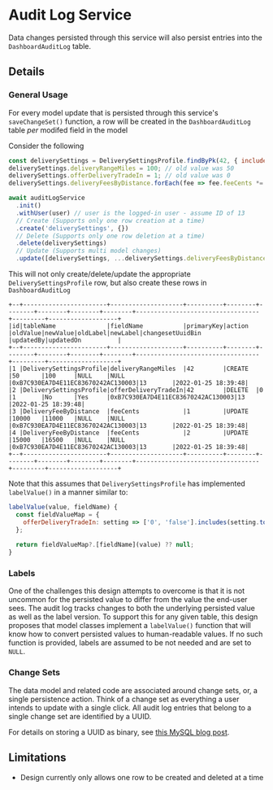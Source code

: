 # Audit Log Service

Data changes persisted through this service will also persist entries into the `DashboardAuditLog` table.

## Details

### General Usage

For every model update that is persisted through this service's `saveChangeSet()` function, a row will be created in the
`DashboardAuditLog` table *per* modifed field in the model

Consider the following

```js
const deliverySettings = DeliverySettingsProfile.findByPk(42, { include: 'deliveryFeesByDistance' });
deliverySettings.deliveryRangeMiles = 100; // old value was 50
deliverySettings.offerDeliveryTradeIn = 1; // old value was 0
deliverySettings.deliveryFeesByDistance.forEach(fee => fee.feeCents *= 0.1); // Increase all fees by 10%

await auditLogService
  .init()
  .withUser(user) // user is the logged-in user - assume ID of 13
  // Create (Supports only one row creation at a time)
  .create('deliverySettings', {})
  // Delete (Supports only one row deletion at a time)
  .delete(deliverySettings)
  // Update (Supports multi model changes)
  .update([deliverySettings, ...deliverySettings.deliveryFeesByDistance])
```

This will not only create/delete/update the appropriate `DeliverySettingsProfile` row, but also create these rows in `DashboardAuditLog`

```
+--+-----------------------+--------------------+----------+--------+--------+--------+--------+--------+----------------------------------+---------+-------------------+
|id|tableName              |fieldName           |primaryKey|action  |oldValue|newValue|oldLabel|newLabel|changesetUuidBin                  |updatedBy|updatedOn          |
+--+-----------------------+--------------------+----------+--------+--------+--------+--------+--------+----------------------------------+---------+-------------------+
|1 |DeliverySettingsProfile|deliveryRangeMiles  |42        |CREATE  |50      |100     |NULL    |NULL    |0xB7C930EA7D4E11EC83670242AC130003|13       |2022-01-25 18:39:48|
|2 |DeliverySettingsProfile|offerDeliveryTradeIn|42        |DELETE  |0       |1       |No      |Yes     |0xB7C930EA7D4E11EC83670242AC130003|13       |2022-01-25 18:39:48|
|3 |DeliveryFeeByDistance  |feeCents            |1         |UPDATE  |10000   |11000   |NULL    |NULL    |0xB7C930EA7D4E11EC83670242AC130003|13       |2022-01-25 18:39:48|
|4 |DeliveryFeeByDistance  |feeCents            |2         |UPDATE  |15000   |16500   |NULL    |NULL    |0xB7C930EA7D4E11EC83670242AC130003|13       |2022-01-25 18:39:48|
+--+-----------------------+--------------------+----------+--------+--------+--------+--------+--------+----------------------------------+---------+-------------------+
```

Note that this assumes that `DeliverySettingsProfile` has implemented `labelValue()` in a manner similar to:

```js
labelValue(value, fieldName) {
  const fieldValueMap = {
    offerDeliveryTradeIn: setting => ['0', 'false'].includes(setting.toString()) ? 'No' : 'Yes',
  };
  
  return fieldValueMap?.[fieldName](value) ?? null;
}
```

### Labels

One of the challenges this design attempts to overcome is that it is not uncommon for the persisted value to differ from the
value the end-user sees. The audit log tracks changes to both the underlying persisted value as well as the label version. To
support this for any given table, this design proposes that model classes implement a `labelValue()` function that will know
how to convert persisted values to human-readable values. If no such function is provided, labels are assumed to be not needed and are set to `NULL`.

### Change Sets

The data model and related code are associated around change sets, or, a single persistence action. Think of a change set as
everything a user intends to update with a single click. All audit log entries that belong to a single change set are
identified by a UUID.

For details on storing a UUID as binary, see [this MySQL blog post](https://dev.mysql.com/blog-archive/storing-uuid-values-in-mysql-tables/).

## Limitations

- Design currently only allows one row to be created and deleted at a time
